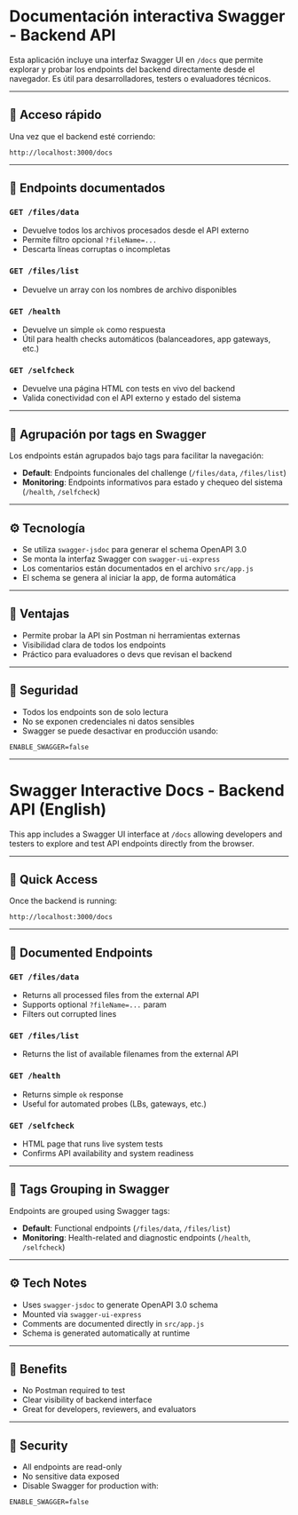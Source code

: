 # Documentación interactiva Swagger - Backend API

Esta aplicación incluye una interfaz Swagger UI en `/docs` que permite explorar y probar los endpoints del backend directamente desde el navegador. Es útil para desarrolladores, testers o evaluadores técnicos.

---

## 📍 Acceso rápido

Una vez que el backend esté corriendo:

```
http://localhost:3000/docs
```

---

## 📄 Endpoints documentados

### `GET /files/data`
- Devuelve todos los archivos procesados desde el API externo
- Permite filtro opcional `?fileName=...`
- Descarta líneas corruptas o incompletas

### `GET /files/list`
- Devuelve un array con los nombres de archivo disponibles

### `GET /health`
- Devuelve un simple `ok` como respuesta
- Útil para health checks automáticos (balanceadores, app gateways, etc.)

### `GET /selfcheck`
- Devuelve una página HTML con tests en vivo del backend
- Valida conectividad con el API externo y estado del sistema

---

## 🔄 Agrupación por tags en Swagger

Los endpoints están agrupados bajo tags para facilitar la navegación:

- **Default**: Endpoints funcionales del challenge (`/files/data`, `/files/list`)
- **Monitoring**: Endpoints informativos para estado y chequeo del sistema (`/health`, `/selfcheck`)

---

## ⚙️ Tecnología

- Se utiliza `swagger-jsdoc` para generar el schema OpenAPI 3.0
- Se monta la interfaz Swagger con `swagger-ui-express`
- Los comentarios están documentados en el archivo `src/app.js`
- El schema se genera al iniciar la app, de forma automática

---

## 🤔 Ventajas

- Permite probar la API sin Postman ni herramientas externas
- Visibilidad clara de todos los endpoints
- Práctico para evaluadores o devs que revisan el backend

---

## 🔐 Seguridad

- Todos los endpoints son de solo lectura
- No se exponen credenciales ni datos sensibles
- Swagger se puede desactivar en producción usando:

```env
ENABLE_SWAGGER=false
```

---

# Swagger Interactive Docs - Backend API (English)

This app includes a Swagger UI interface at `/docs` allowing developers and testers to explore and test API endpoints directly from the browser.

---

## 📍 Quick Access

Once the backend is running:

```
http://localhost:3000/docs
```

---

## 📄 Documented Endpoints

### `GET /files/data`
- Returns all processed files from the external API
- Supports optional `?fileName=...` param
- Filters out corrupted lines

### `GET /files/list`
- Returns the list of available filenames from the external API

### `GET /health`
- Returns simple `ok` response
- Useful for automated probes (LBs, gateways, etc.)

### `GET /selfcheck`
- HTML page that runs live system tests
- Confirms API availability and system readiness

---

## 🔄 Tags Grouping in Swagger

Endpoints are grouped using Swagger tags:

- **Default**: Functional endpoints (`/files/data`, `/files/list`)
- **Monitoring**: Health-related and diagnostic endpoints (`/health`, `/selfcheck`)

---

## ⚙️ Tech Notes

- Uses `swagger-jsdoc` to generate OpenAPI 3.0 schema
- Mounted via `swagger-ui-express`
- Comments are documented directly in `src/app.js`
- Schema is generated automatically at runtime

---

## 🤔 Benefits

- No Postman required to test
- Clear visibility of backend interface
- Great for developers, reviewers, and evaluators

---

## 🔐 Security

- All endpoints are read-only
- No sensitive data exposed
- Disable Swagger for production with:

```env
ENABLE_SWAGGER=false
```

